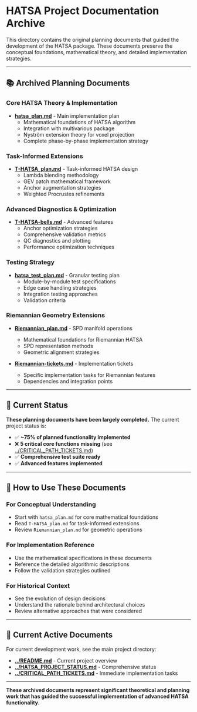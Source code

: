 # HATSA Project Documentation Archive

This directory contains the original planning documents that guided the development of the HATSA package. These documents preserve the conceptual foundations, mathematical theory, and detailed implementation strategies.

---

## **📚 Archived Planning Documents**

### **Core HATSA Theory & Implementation**
- **[hatsa_plan.md](./hatsa_plan.md)** - Main implementation plan
  - Mathematical foundations of HATSA algorithm
  - Integration with multivarious package 
  - Nyström extension theory for voxel projection
  - Complete phase-by-phase implementation strategy

### **Task-Informed Extensions**  
- **[T-HATSA_plan.md](./T-HATSA_plan.md)** - Task-informed HATSA design
  - Lambda blending methodology
  - GEV patch mathematical framework
  - Anchor augmentation strategies
  - Weighted Procrustes refinements

### **Advanced Diagnostics & Optimization**
- **[T-HATSA-bells.md](./T-HATSA-bells.md)** - Advanced features
  - Anchor optimization strategies
  - Comprehensive validation metrics
  - QC diagnostics and plotting
  - Performance optimization techniques

### **Testing Strategy**
- **[hatsa_test_plan.md](./hatsa_test_plan.md)** - Granular testing plan
  - Module-by-module test specifications
  - Edge case handling strategies
  - Integration testing approaches
  - Validation criteria

### **Riemannian Geometry Extensions**
- **[Riemannian_plan.md](./Riemannian_plan.md)** - SPD manifold operations
  - Mathematical foundations for Riemannian HATSA
  - SPD representation methods
  - Geometric alignment strategies

- **[Riemannian-tickets.md](./Riemannian-tickets.md)** - Implementation tickets
  - Specific implementation tasks for Riemannian features
  - Dependencies and integration points

---

## **🎯 Current Status**

**These planning documents have been largely completed.** The current project status is:

- ✅ **~75% of planned functionality implemented**
- ❌ **5 critical core functions missing** (see [../CRITICAL_PATH_TICKETS.md](../CRITICAL_PATH_TICKETS.md))
- ✅ **Comprehensive test suite ready**
- ✅ **Advanced features implemented**

---

## **📖 How to Use These Documents**

### **For Conceptual Understanding**
- Start with `hatsa_plan.md` for core mathematical foundations
- Read `T-HATSA_plan.md` for task-informed extensions
- Review `Riemannian_plan.md` for geometric operations

### **For Implementation Reference**
- Use the mathematical specifications in these documents
- Reference the detailed algorithmic descriptions
- Follow the validation strategies outlined

### **For Historical Context**
- See the evolution of design decisions
- Understand the rationale behind architectural choices
- Review alternative approaches that were considered

---

## **🔗 Current Active Documents**

For current development work, see the main project directory:

- **[../README.md](../README.md)** - Current project overview
- **[../HATSA_PROJECT_STATUS.md](../HATSA_PROJECT_STATUS.md)** - Comprehensive status
- **[../CRITICAL_PATH_TICKETS.md](../CRITICAL_PATH_TICKETS.md)** - Immediate implementation tasks

---

**These archived documents represent significant theoretical and planning work that has guided the successful implementation of advanced HATSA functionality.** 